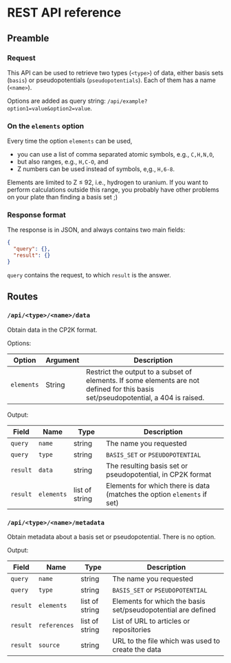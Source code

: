 # REST API reference

## Preamble

### Request

This API can be used to retrieve two types (`<type>`) of data, either basis sets (`basis`) or pseudopotentials (`pseudopotentials`).
Each of them has a name (`<name>`).

Options are added as query string: `/api/example?option1=value&option2=value`.

### On the `elements` option

Every time the option `elements` can be used,
+ you can use a list of comma separated atomic symbols, e.g., `C,H,N,O`,
+ but also ranges, e.g., `H,C-O`, and
+ Z numbers can be used instead of symbols, e,g., `H,6-8`.

Elements are limited to Z ≤ 92, i.e., hydrogen to uranium.
If you want to perform calculations outside this range, you probably have other problems on your plate than finding a basis set ;)


### Response format

The response is in JSON, and always contains two main fields:

```json
{
  "query": {},
  "result": {}
}
```

`query` contains the request, to which `result` is the answer.

## Routes

### `/api/<type>/<name>/data`

Obtain data in the CP2K format.

Options:

| Option     | Argument | Description                                                                                                                        |
|------------|----------|------------------------------------------------------------------------------------------------------------------------------------|
| `elements` | String   | Restrict the output to a subset of elements. If some elements are not defined for this basis set/pseudopotential, a 404 is raised. |


Output:

| Field      | Name       | Type           | Description                                                             |
|------------|------------|----------------|-------------------------------------------------------------------------|
| `query`    | `name`     | string         | The name you requested                                                  |
| `query`    | `type`     | string         | `BASIS_SET` or `PSEUDOPOTENTIAL`                                        |
| `result`   | `data`     | string         | The resulting basis set or pseudopotential, in CP2K format              |
| `result`   | `elements` | list of string | Elements for which there is data (matches the option `elements` if set) |

### `/api/<type>/<name>/metadata`

Obtain metadata about a basis set or pseudopotential. There is no option.

Output:

| Field    | Name         | Type           | Description                                                  |
|----------|--------------|----------------|--------------------------------------------------------------|
| `query`  | `name`       | string         | The name you requested                                       |
| `query`  | `type`       | string         | `BASIS_SET` or `PSEUDOPOTENTIAL`                             |
| `result` | `elements`   | list of string | Elements for which the basis set/pseudopotential are defined |
| `result` | `references` | list of string | List of URL to articles or repositories                      |
| `result` | `source`     | string         | URL to the file which was used to create the data            |
